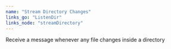 ```yaml
---
name: "Stream Directory Changes"
links_go: "ListenDir"
links_node: "streamDirectory"
---
```

Receive a message whenever any file changes inside a directory